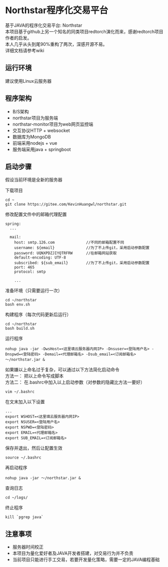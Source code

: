 # Northstar程序化交易平台
基于JAVA的程序化交易平台: Northstar  
本项目基于github上另一个知名的同类项目redtorch演化而来，感谢redtorch项目作者的启发。  
本人几乎从头到尾90%重构了两次，深感开源不易。  
详细文档请参考wiki  

## 运行环境
建议使用Linux云服务器

## 程序架构
- B/S架构
- northstar项目为服务端
- northstar-monitor项目为web网页监控端
- 交互协议HTTP + websocket
- 数据库为MongoDB
- 前端采用nodejs + vue
- 服务端采用java + springboot

## 启动步骤
假设当前环境是全新的服务器  

下载项目
```
cd ~
git clone https://gitee.com/KevinHuangwl/northstar.git
```

修改配置文件中的邮箱代理配置
```
spring:
  ...

  mail:
    host: smtp.126.com              //不同的邮箱配置不同
    username: ${email}              //为了不上传git，采用启动参数配置
    password: UQNXPDZJIYQTRFRW      //在邮箱网站获取
    default-encoding: UTF-8
    subscribed: ${sub_email}        //为了不上传git，采用启动参数配置
    port: 465
    protocol: smtp
    
    ...
```

准备环境（只需要运行一次）
```
cd ~/northstar
bash env.sh
```

构建程序（每次代码更新后运行）
```
cd ~/northstar
bash build.sh
```

运行程序
```
nohup java -jar -DwsHost=<这里填云服务器内网IP> -Dnsuser=<登陆用户名> -Dnspwd=<登陆密码> -Demail=<代理邮箱名> -Dsub_email=<订阅邮箱名> ～/northstar.jar &
```

如果嫌以上命名过于复杂，可以通过以下方法简化启动命令  
方法一： 把以上命令写成脚本  
方法二： 在.bashrc中加入以上启动参数（对参数的隐藏比方法一要好）  
```
vim ~/.bashrc
```
在文末加入以下设置
```
...
export WSHOST=<这里填云服务器内网IP>
export NSUSER=<登陆用户名>
export NSPWD=<登陆密码>
export EMAIL=<代理邮箱名> 
export SUB_EMAIL=<订阅邮箱名>
```
保存并退出，然后让配置生效
```
source ~/.bashrc
```
再启动程序
```
nohup java -jar ～/northstar.jar &
```


查询日志
```
cd ~/logs/
```

终止程序
```
kill `pgrep java`
```


## 注意事项
- 服务器时间校正
- 本项目为量化爱好者及JAVA开发者搭建，对交易行为并不负责
- 当前项目只能进行手工交易，若要开发量化策略，需要一定的JAVA编程基础